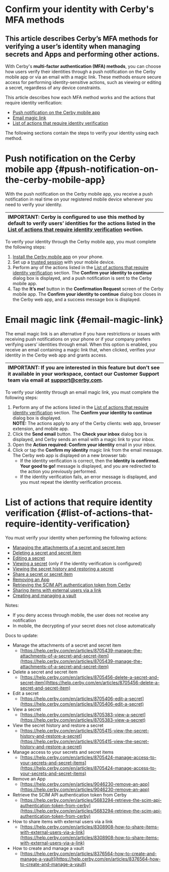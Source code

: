 # Confirm your identity with Cerby's MFA methods

## This article describes Cerby’s MFA methods for verifying a user’s identity when managing secrets and Apps and performing other actions.

With Cerby's **multi-factor authentication (MFA) methods**, you can choose how users verify their identities through a push notification on the Cerby mobile app or via an email with a magic link. These methods ensure secure access for performing identity-sensitive actions, such as viewing or editing a secret, regardless of any device constraints.

This article describes how each MFA method works and the actions that require identity verification:

* [Push notification on the Cerby mobile app](#push-notification-on-the-cerby-mobile-app)  
* [Email magic link](#email-magic-link)  
* [List of actions that require identity verification](#list-of-actions-that-require-identity-verification)

The following sections contain the steps to verify your identity using each method.

# Push notification on the Cerby mobile app {#push-notification-on-the-cerby-mobile-app}

With the push notification on the Cerby mobile app, you receive a push notification in real time on your registered mobile device whenever you need to verify your identity.  

| IMPORTANT: Cerby is configured to use this method by default to verify users’ identities for the actions listed in the [List of actions that require identity verification](#list-of-actions-that-require-identity-verification) section. |
| :---- |

To verify your identity through the Cerby mobile app, you must complete the following steps:

1. [Install the Cerby mobile app](https://help.cerby.com/en/articles/6395363-getting-started-guide-for-account-owners-and-collaborators#h_116820eaaa) on your phone.  
2. Set up a [trusted session](https://help.cerby.com/en/articles/8142370-set-up-trusted-sessions-on-your-devices) with your mobile device.  
3. Perform any of the actions listed in the [List of actions that require identity verification](#list-of-actions-that-require-identity-verification) section. The **Confirm your identity to continue** dialog box is displayed, and a push notification is sent to the Cerby mobile app.   
4. Tap the **It’s me\!** button in the **Confirmation Request** screen of the Cerby mobile app. The **Confirm your identity to continue** dialog box closes in the Cerby web app, and a success message box is displayed.

# Email magic link {#email-magic-link}

The email magic link is an alternative if you have restrictions or issues with receiving push notifications on your phone or if your company prefers verifying users’ identities through email. When this option is enabled, you receive an email containing a magic link that, when clicked, verifies your identity in the Cerby web app and grants access.

| IMPORTANT: If you are interested in this feature but don't see it available in your workspace, contact our Customer Support team via email at [support@cerby.com](mailto:support@cerby.com). |
| :---- |

To verify your identity through an email magic link, you must complete the following steps:

1. Perform any of the actions listed in the [List of actions that require identity verification](#list-of-actions-that-require-identity-verification) section. The **Confirm your identity to continue** dialog box is displayed.  
   **NOTE:** The actions apply to any of the Cerby clients: web app, browser extension, and mobile app.  
2. Click the **Send email** button. The **Check your inbox** dialog box is displayed, and Cerby sends an email with a magic link to your inbox.  
3. Open the **Action required: Confirm your identity** email in your inbox.   
4. Click or tap the **Confirm my identity** magic link from the email message. The Cerby web app is displayed on a new browser tab:  
   * If the identity verification is correct, then the **Identity is confirmed. Your good to go\!** message is displayed, and you are redirected to the action you previously performed.  
   * If the identity verification fails, an error message is displayed, and you must repeat the identity verification process.

# List of actions that require identity verification {#list-of-actions-that-require-identity-verification}

You must verify your identity when performing the following actions:

* [Managing the attachments of a secret and secret item](https://help.cerby.com/en/articles/8705439-manage-the-attachments-of-a-secret-and-secret-item)  
* [Deleting a secret and secret item](https://help.cerby.com/en/articles/8705456-delete-a-secret-and-secret-item)  
* [Editing a secret](https://help.cerby.com/en/articles/8705406-edit-a-secret)  
* [Viewing a secret](https://help.cerby.com/en/articles/8705383-view-a-secret) (only if the identity verification is configured)  
* [Viewing the secret history and restoring a secret](https://help.cerby.com/en/articles/8705415-view-the-secret-history-and-restore-a-secret)  
* [Share a secret or secret item](https://help.cerby.com/en/articles/8705424-manage-access-to-your-secrets-and-secret-items)  
* [Removing an App](https://help.cerby.com/en/articles/9046230-remove-an-app)  
* [Retrieving the SCIM API authentication token from Cerby](https://help.cerby.com/en/articles/5683294-retrieve-the-scim-api-authentication-token-from-cerby)  
* [Sharing items with external users via a link](https://help.cerby.com/en/articles/8308908-how-to-share-items-with-external-users-via-a-link)  
* [Creating and managing a vault](https://help.cerby.com/en/articles/8376564-how-to-create-and-manage-a-vault)

Notes:

* If you deny access through mobile, the user does not receive any notification  
* In mobile, the decrypting of your secret does not close automatically

Docs to update:

* Manage the attachments of a secret and secret item  
  * [https://help.cerby.com/en/articles/8705439-manage-the-attachments-of-a-secret-and-secret-item](https://help.cerby.com/en/articles/8705439-manage-the-attachments-of-a-secret-and-secret-item)   
* Delete a secret and secret item  
  * [https://help.cerby.com/en/articles/8705456-delete-a-secret-and-secret-item](https://help.cerby.com/en/articles/8705456-delete-a-secret-and-secret-item)   
* Edit a secret  
  * [https://help.cerby.com/en/articles/8705406-edit-a-secret](https://help.cerby.com/en/articles/8705406-edit-a-secret)   
* View a secret  
  * [https://help.cerby.com/en/articles/8705383-view-a-secret](https://help.cerby.com/en/articles/8705383-view-a-secret)   
* View the secret history and restore a secret  
  * [https://help.cerby.com/en/articles/8705415-view-the-secret-history-and-restore-a-secret](https://help.cerby.com/en/articles/8705415-view-the-secret-history-and-restore-a-secret)   
* Manage access to your secrets and secret items  
  * [https://help.cerby.com/en/articles/8705424-manage-access-to-your-secrets-and-secret-items](https://help.cerby.com/en/articles/8705424-manage-access-to-your-secrets-and-secret-items)   
* Remove an App  
  * [https://help.cerby.com/en/articles/9046230-remove-an-app](https://help.cerby.com/en/articles/9046230-remove-an-app)   
* Retrieve the SCIM API authentication token from Cerby  
  * [https://help.cerby.com/en/articles/5683294-retrieve-the-scim-api-authentication-token-from-cerby](https://help.cerby.com/en/articles/5683294-retrieve-the-scim-api-authentication-token-from-cerby)   
* How to share items with external users via a link  
  * [https://help.cerby.com/en/articles/8308908-how-to-share-items-with-external-users-via-a-link](https://help.cerby.com/en/articles/8308908-how-to-share-items-with-external-users-via-a-link)   
* How to create and manage a vault  
  * [https://help.cerby.com/en/articles/8376564-how-to-create-and-manage-a-vault](https://help.cerby.com/en/articles/8376564-how-to-create-and-manage-a-vault) 

